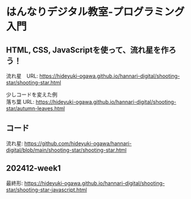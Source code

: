 # はんなりデジタル教室-プログラミング入門

## HTML, CSS, JavaScriptを使って、流れ星を作ろう！

流れ星　URL: https://hideyuki-ogawa.github.io/hannari-digital/shooting-star/shooting-star.html

少しコードを変えた例    
落ち葉 URL: https://hideyuki-ogawa.github.io/hannari-digital/shooting-star/autumn-leaves.html

## コード

流れ星: https://github.com/hideyuki-ogawa/hannari-digital/blob/main/shooting-star/shooting-star.html

## 202412-week1

最終形: https://hideyuki-ogawa.github.io/hannari-digital/shooting-star/shooting-star-javascript.html
